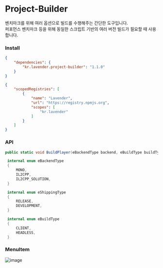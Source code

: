 # Project-Builder

벤치마크를 위해 여러 옵션으로 빌드를 수행해주는 간단한 도구입니다.  
퍼포먼스 벤치마크 등을 위해 동일한 스크립트 기반의 여러 버전 빌드가 필요할 때 사용합니다.  

### Install

```json
{
    "dependencies": {
        "kr.lavender.project-builder": "1.1.0"
    }
}
```

```json
{
    "scopedRegistries": [
        {
            "name": "Lavender",
            "url": "https://registry.npmjs.org",
            "scopes": [
                "kr.lavender"
            ]
        }
    ]
}
```





### API

```csharp
public static void BuildPlayer(eBackendType backend, eBuildType buildType, eShippingType shippingType)
```

```csharp
 internal enum eBackendType
 {
     MONO,
     IL2CPP,
     IL2CPP_SOLUTION,
 }

 internal enum eShippingType
 {
     RELEASE,
     DEVELOPMENT,
 }

 internal enum eBuildType
 {
     CLIENT,
     HEADLESS,
 }
```

 ### MenuItem
 ![image](https://user-images.githubusercontent.com/79823287/122322590-a95a2780-cf60-11eb-8116-bb1efc103fed.png)
